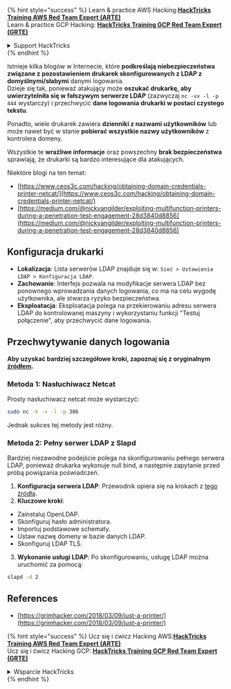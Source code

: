 {% hint style="success" %}
Learn & practice AWS Hacking:<img src="/.gitbook/assets/arte.png" alt="" data-size="line">[**HackTricks Training AWS Red Team Expert (ARTE)**](https://training.hacktricks.xyz/courses/arte)<img src="/.gitbook/assets/arte.png" alt="" data-size="line">\
Learn & practice GCP Hacking: <img src="/.gitbook/assets/grte.png" alt="" data-size="line">[**HackTricks Training GCP Red Team Expert (GRTE)**<img src="/.gitbook/assets/grte.png" alt="" data-size="line">](https://training.hacktricks.xyz/courses/grte)

<details>

<summary>Support HackTricks</summary>

* Check the [**subscription plans**](https://github.com/sponsors/carlospolop)!
* **Join the** 💬 [**Discord group**](https://discord.gg/hRep4RUj7f) or the [**telegram group**](https://t.me/peass) or **follow** us on **Twitter** 🐦 [**@hacktricks\_live**](https://twitter.com/hacktricks\_live)**.**
* **Share hacking tricks by submitting PRs to the** [**HackTricks**](https://github.com/carlospolop/hacktricks) and [**HackTricks Cloud**](https://github.com/carlospolop/hacktricks-cloud) github repos.

</details>
{% endhint %}


Istnieje kilka blogów w Internecie, które **podkreślają niebezpieczeństwa związane z pozostawieniem drukarek skonfigurowanych z LDAP z domyślnymi/słabymi** danymi logowania.\
Dzieje się tak, ponieważ atakujący może **oszukać drukarkę, aby uwierzytelniła się w fałszywym serwerze LDAP** (zazwyczaj `nc -vv -l -p 444` wystarczy) i przechwycić **dane logowania drukarki w postaci czystego tekstu**.

Ponadto, wiele drukarek zawiera **dzienniki z nazwami użytkowników** lub może nawet być w stanie **pobierać wszystkie nazwy użytkowników** z kontrolera domeny.

Wszystkie te **wrażliwe informacje** oraz powszechny **brak bezpieczeństwa** sprawiają, że drukarki są bardzo interesujące dla atakujących.

Niektóre blogi na ten temat:

* [https://www.ceos3c.com/hacking/obtaining-domain-credentials-printer-netcat/](https://www.ceos3c.com/hacking/obtaining-domain-credentials-printer-netcat/)
* [https://medium.com/@nickvangilder/exploiting-multifunction-printers-during-a-penetration-test-engagement-28d3840d8856](https://medium.com/@nickvangilder/exploiting-multifunction-printers-during-a-penetration-test-engagement-28d3840d8856)

## Konfiguracja drukarki
- **Lokalizacja**: Lista serwerów LDAP znajduje się w: `Sieć > Ustawienia LDAP > Konfiguracja LDAP`.
- **Zachowanie**: Interfejs pozwala na modyfikacje serwera LDAP bez ponownego wprowadzania danych logowania, co ma na celu wygodę użytkownika, ale stwarza ryzyko bezpieczeństwa.
- **Eksploatacja**: Eksploatacja polega na przekierowaniu adresu serwera LDAP do kontrolowanej maszyny i wykorzystaniu funkcji "Testuj połączenie", aby przechwycić dane logowania.

## Przechwytywanie danych logowania

**Aby uzyskać bardziej szczegółowe kroki, zapoznaj się z oryginalnym [źródłem](https://grimhacker.com/2018/03/09/just-a-printer/).**

### Metoda 1: Nasłuchiwacz Netcat
Prosty nasłuchiwacz netcat może wystarczyć:
```bash
sudo nc -k -v -l -p 386
```
Jednak sukces tej metody jest różny.

### Metoda 2: Pełny serwer LDAP z Slapd
Bardziej niezawodne podejście polega na skonfigurowaniu pełnego serwera LDAP, ponieważ drukarka wykonuje null bind, a następnie zapytanie przed próbą powiązania poświadczeń.

1. **Konfiguracja serwera LDAP**: Przewodnik opiera się na krokach z [tego źródła](https://www.server-world.info/en/note?os=Fedora_26&p=openldap).
2. **Kluczowe kroki**:
- Zainstaluj OpenLDAP.
- Skonfiguruj hasło administratora.
- Importuj podstawowe schematy.
- Ustaw nazwę domeny w bazie danych LDAP.
- Skonfiguruj LDAP TLS.
3. **Wykonanie usługi LDAP**: Po skonfigurowaniu, usługę LDAP można uruchomić za pomocą:
```bash
slapd -d 2
```
## References
* [https://grimhacker.com/2018/03/09/just-a-printer/](https://grimhacker.com/2018/03/09/just-a-printer/)


{% hint style="success" %}
Ucz się i ćwicz Hacking AWS:<img src="/.gitbook/assets/arte.png" alt="" data-size="line">[**HackTricks Training AWS Red Team Expert (ARTE)**](https://training.hacktricks.xyz/courses/arte)<img src="/.gitbook/assets/arte.png" alt="" data-size="line">\
Ucz się i ćwicz Hacking GCP: <img src="/.gitbook/assets/grte.png" alt="" data-size="line">[**HackTricks Training GCP Red Team Expert (GRTE)**<img src="/.gitbook/assets/grte.png" alt="" data-size="line">](https://training.hacktricks.xyz/courses/grte)

<details>

<summary>Wsparcie HackTricks</summary>

* Sprawdź [**plany subskrypcyjne**](https://github.com/sponsors/carlospolop)!
* **Dołącz do** 💬 [**grupy Discord**](https://discord.gg/hRep4RUj7f) lub [**grupy telegram**](https://t.me/peass) lub **śledź** nas na **Twitterze** 🐦 [**@hacktricks\_live**](https://twitter.com/hacktricks\_live)**.**
* **Podziel się trikami hackingowymi, przesyłając PR-y do** [**HackTricks**](https://github.com/carlospolop/hacktricks) i [**HackTricks Cloud**](https://github.com/carlospolop/hacktricks-cloud) repozytoriów github.

</details>
{% endhint %}
